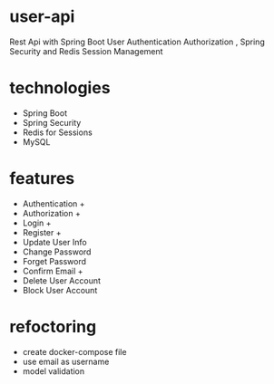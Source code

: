 # user-api
Rest Api with Spring Boot User Authentication Authorization , Spring Security and Redis Session Management

# technologies

- Spring Boot
- Spring Security
- Redis for Sessions
- MySQL

# features

- Authentication +
- Authorization +
- Login +
- Register +
- Update User Info
- Change Password
- Forget Password
- Confirm Email +
- Delete User Account
- Block User Account

# refoctoring

- create docker-compose file
- use email as username
- model validation
